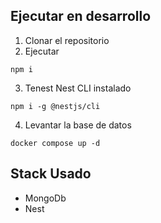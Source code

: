 ## Ejecutar en desarrollo

1. Clonar el repositorio
2. Ejecutar

```
npm i
```

3. Tenest Nest CLI instalado

```
npm i -g @nestjs/cli
```

4. Levantar la base de datos

```
docker compose up -d
```

## Stack Usado

- MongoDb
- Nest
